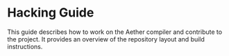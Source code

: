 # Hacking Guide

This guide describes how to work on the Aether compiler and contribute to the project. It provides an overview of the repository layout and build instructions.
